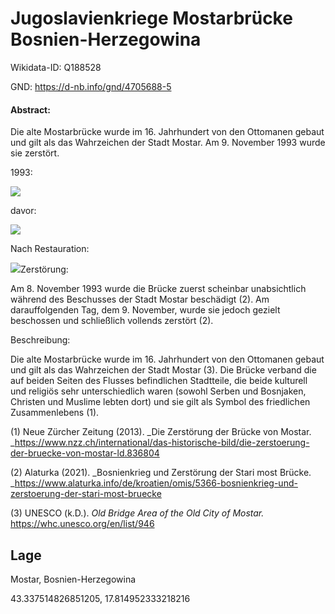# Jugoslavienkriege Mostarbrücke Bosnien-Herzegowina

Wikidata-ID: Q188528

GND: <https://d-nb.info/gnd/4705688-5> 

#### Abstract:

Die alte Mostarbrücke wurde im 16. Jahrhundert von den Ottomanen gebaut und gilt als das Wahrzeichen der Stadt Mostar. Am 9. November 1993 wurde sie zerstört.

1993:

![](http://mostartravel.ba/wp-content/uploads/2016/11/mostarwar4.jpg)

davor:

![](https://c8.alamy.com/comp/CP41W1/bosnia-and-herzegovina-the-twentieth-century-mostar-the-bridge-before-CP41W1.jpg)

Nach Restauration:

![](https://theincrediblylongjourney.com/wp-content/uploads/2015/05/The-Mostar-Bridge-Bosnia.jpg)Zerstörung:

Am 8. November 1993 wurde die Brücke zuerst scheinbar unabsichtlich während des Beschusses der Stadt Mostar beschädigt (2). Am darauffolgenden Tag, dem 9. November, wurde sie jedoch gezielt beschossen und schließlich vollends zerstört (2).

Beschreibung:

Die alte Mostarbrücke wurde im 16. Jahrhundert von den Ottomanen gebaut und gilt als das Wahrzeichen der Stadt Mostar (3). Die Brücke verband die auf beiden Seiten des Flusses befindlichen Stadtteile, die beide kulturell und religiös sehr unterschiedlich waren (sowohl Serben und Bosnjaken, Christen und Muslime lebten dort) und sie gilt als Symbol des friedlichen Zusammenlebens (1). 

(1) Neue Zürcher Zeitung (2013). _Die Zerstörung der Brücke von Mostar. _<https://www.nzz.ch/international/das-historische-bild/die-zerstoerung-der-bruecke-von-mostar-ld.836804> 

(2) Alaturka (2021). _Bosnienkrieg und Zerstörung der Stari most Brücke. _<https://www.alaturka.info/de/kroatien/omis/5366-bosnienkrieg-und-zerstoerung-der-stari-most-bruecke> 

(3) UNESCO (k.D.). _Old Bridge Area of the Old City of Mostar._ <https://whc.unesco.org/en/list/946> 

## Lage

Mostar, Bosnien-Herzegowina

43.337514826851205, 17.814952333218216


